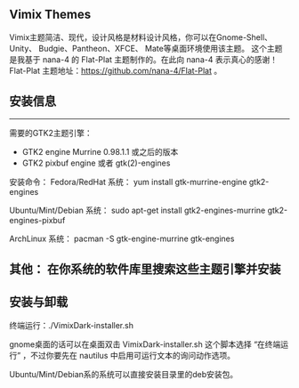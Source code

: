 
## Vimix Themes

Vimix主题简洁、现代，设计风格是材料设计风格，你可以在Gnome-Shell、Unity、 Budgie、Pantheon、XFCE、 Mate等桌面环境使用该主题。
这个主题是我基于 nana-4 的 Flat-Plat 主题制作的。在此向 nana-4 表示真心的感谢！Flat-Plat 主题地址：https://github.com/nana-4/Flat-Plat 。

## 安装信息

-----------------------------
需要的GTK2主题引擎：
- GTK2 engine Murrine 0.98.1.1 或之后的版本
- GTK2 pixbuf engine 或者 gtk(2)-engines

安装命令：
Fedora/RedHat 系统：
yum install gtk-murrine-engine gtk2-engines

Ubuntu/Mint/Debian 系统：
sudo apt-get install gtk2-engines-murrine gtk2-engines-pixbuf

ArchLinux 系统：
pacman -S gtk-engine-murrine gtk-engines

其他：
在你系统的软件库里搜索这些主题引擎并安装
----------------------------

## 安装与卸载

终端运行：./VimixDark-installer.sh

gnome桌面的话可以在桌面双击 VimixDark-installer.sh 这个脚本选择 “在终端运行” ，不过你要先在 nautilus 中启用可运行文本的询问动作选项。

Ubuntu/Mint/Debian系的系统可以直接安装目录里的deb安装包。



